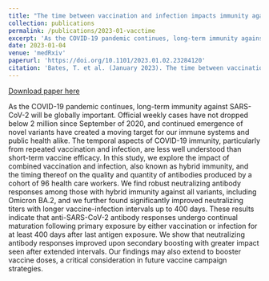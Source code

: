 ```yaml
---
title: "The time between vaccination and infection impacts immunity against SARS-CoV-2 variants"
collection: publications
permalink: /publications/2023-01-vacctime
excerpt: 'As the COVID-19 pandemic continues, long-term immunity against SARS-CoV-2 will be globally important. Official weekly cases have not dropped below 2 million since September of 2020, and continued emergence of novel variants have created a moving target for our immune systems and public health alike. The temporal aspects of COVID-19 immunity, particularly from repeated vaccination and infection, are less well understood than short-term vaccine efficacy. In this study, we explore the impact of combined vaccination and infection, also known as hybrid immunity, and the timing thereof on the quality and quantity of antibodies produced by a cohort of 96 health care workers. We find robust neutralizing antibody responses among those with hybrid immunity against all variants, including Omicron BA.2, and we further found significantly improved neutralizing titers with longer vaccine-infection intervals up to 400 days. These results indicate that anti-SARS-CoV-2 antibody responses undergo continual maturation following primary exposure by either vaccination or infection for at least 400 days after last antigen exposure. We show that neutralizing antibody responses improved upon secondary boosting with greater impact seen after extended intervals. Our findings may also extend to booster vaccine doses, a critical consideration in future vaccine campaign strategies.'
date: 2023-01-04
venue: 'medRxiv'
paperurl: 'https://doi.org/10.1101/2023.01.02.23284120'
citation: 'Bates, T. et al. (January 2023). The time between vaccination and infection impacts immunity against SARS-CoV-2 variants. Cold Spring Harbor Laboratory Press. https://doi.org/10.1101/2023.01.02.23284120'
---
```


<a href='https://doi.org/10.1101/2023.01.02.23284120'>Download paper here</a>

As the COVID-19 pandemic continues, long-term immunity against SARS-CoV-2 will be globally important. Official weekly cases have not dropped below 2 million since September of 2020, and continued emergence of novel variants have created a moving target for our immune systems and public health alike. The temporal aspects of COVID-19 immunity, particularly from repeated vaccination and infection, are less well understood than short-term vaccine efficacy. In this study, we explore the impact of combined vaccination and infection, also known as hybrid immunity, and the timing thereof on the quality and quantity of antibodies produced by a cohort of 96 health care workers. We find robust neutralizing antibody responses among those with hybrid immunity against all variants, including Omicron BA.2, and we further found significantly improved neutralizing titers with longer vaccine-infection intervals up to 400 days. These results indicate that anti-SARS-CoV-2 antibody responses undergo continual maturation following primary exposure by either vaccination or infection for at least 400 days after last antigen exposure. We show that neutralizing antibody responses improved upon secondary boosting with greater impact seen after extended intervals. Our findings may also extend to booster vaccine doses, a critical consideration in future vaccine campaign strategies.
